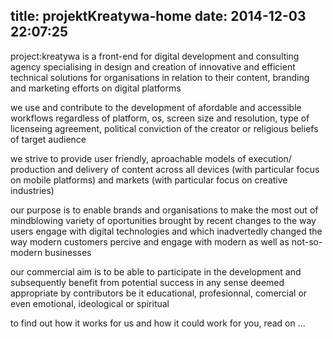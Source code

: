 title: projektKreatywa-home
date: 2014-12-03 22:07:25
---

project:kreatywa is a front-end for digital development and consulting agency specialising in design and creation of innovative and efficient technical solutions for organisations in relation to their content, branding and marketing efforts on digital platforms

we use and contribute to the development of afordable and accessible workflows regardless of platform, os, screen size and resolution, type of licenseing agreement, political conviction of the creator or religious beliefs of target audience

we strive to provide user friendly, aproachable models of execution/ production and delivery of content across all devices (with particular focus on mobile platforms) and markets (with particular focus on creative industries)

our purpose is to enable brands and organisations to make the most out of mindblowing variety of oportunities brought by recent changes to the way users engage with digital technologies and which inadvertedly changed the way modern customers percive and engage with modern as well as not-so-modern businesses

our commercial aim is to be able to participate in the development and subsequently benefit from potential success in any sense deemed appropriate by contributors be it educational, profesionnal, comercial or even emotional, ideological or spiritual

to find out how it works for us and how it could work for you, read on ...
